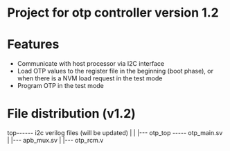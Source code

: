 # Project for otp controller version 1.2

# Features
- Communicate with host processor via I2C interface
- Load OTP values to the register file in the beginning (boot phase), or when there is a NVM load request in the test mode
- Program OTP in the test mode

# File distribution  (v1.2)
 
 top------ i2c verilog files (will be updated)
      |
	  |
	  |--- otp_top ----- otp_main.sv
	                |
					|--- apb_mux.sv
					|
					|--- otp_rcm.v
					